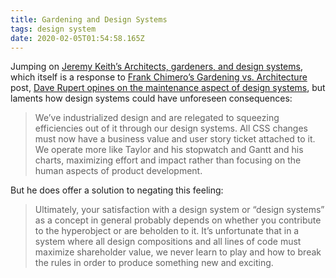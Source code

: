 ```yaml
---
title: Gardening and Design Systems
tags: design system
date: 2020-02-05T01:54:58.165Z
---
```

Jumping on [Jeremy Keith’s Architects, gardeners, and design systems](https://adactio.com/journal/16369), which itself is a response to [Frank Chimero’s Gardening vs. Architecture](https://frankchimero.com/blog/2020/gardening-vs-architecture/) post, [Dave Rupert opines on the maintenance aspect of design systems](https://daverupert.com/2020/01/the-web-is-industrialized-and-i-helped-industrialize-it/), but laments how design systems could have unforeseen consequences:

> We’ve industrialized design and are relegated to squeezing efficiencies out of it through our design systems. All CSS changes must now have a business value and user story ticket attached to it. We operate more like Taylor and his stopwatch and Gantt and his charts, maximizing effort and impact rather than focusing on the human aspects of product development.

But he does offer a solution to negating this feeling:

> Ultimately, your satisfaction with a design system or “design systems” as a concept in general probably depends on whether you contribute to the hyperobject or are beholden to it. It’s unfortunate that in a system where all design compositions and all lines of code must maximize shareholder value, we never learn to play and how to break the rules in order to produce something new and exciting.
